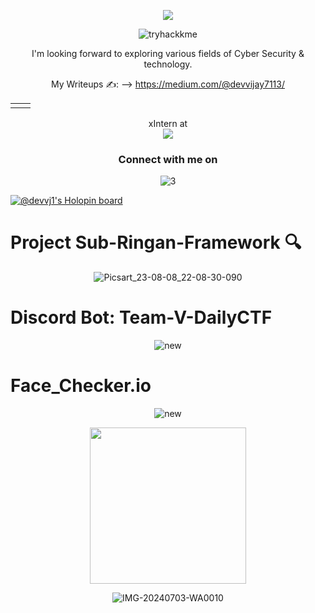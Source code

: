 <div align="center">
  
<!-- ![1660550363101](https://user-images.githubusercontent.com/106962581/184598613-8b6a065b-a77f-4293-9f88-515cd1026b42.jpg) -->
![](https://i1.sndcdn.com/visuals-HKmWcrxEjDCzNMZz-kyGPuA-t1240x260.jpg)

<div align="center">

   ![tryhackkme](https://github.com/user-attachments/assets/8bbaf2dd-389f-4a0a-93b9-a401a44e0b21) 

</div> 

  
I'm looking forward to exploring various fields of Cyber Security & technology.

My Writeups ✍️: -->
 https://medium.com/@devvijay7113/ 


<div align="center">

  
<!-- <p align="left"> <img src="https://komarev.com/ghpvc/?username=DevVj-1&label=Profile%20views&color=0e75b6&style=flat" alt="DevVj-1" /> --> </p>

<table>
  <tr>
    <td><img src="https://github-readme-stats.vercel.app/api/top-langs?username=DevVj-1&show_icons=true&line_height=10&title_color=00ff00&icon_color=2234AE&text_color=00ff00&bg_color=0,000000,130F40" alt="" /></td>
    <td><img align="center" src="https://github-readme-stats.vercel.app/api?username=DevVj-1&include_all_commits=true&count_private=true&show_icons=true&line_height=20&title_color=00ff00&icon_color=2234AE&text_color=00ff00&bg_color=0,000000,130F40" alt=""></td>
  </tr>
</table>
</div>
xIntern at
<div>

<img src="https://github.com/DevVj-1/DevVj-1/assets/106962581/00af8aa8-c2e8-431f-931c-95d4fd46204a">
  
</div>

### Connect with me on 
<p align="left">
  <!-- 
<a href="https://www.linkedin.com/in/dev-vijay-5775b7243/" target="blank"><img align="center" src="https://user-images.githubusercontent.com/106962581/181273842-b7db3193-c908-4eed-8007-d3a1d6e7d5e9.png" alt="linktree" height="40" width="40" /> --> </a> 
</p>

<div align="center">
</div>

![3](https://media.giphy.com/media/wwg1suUiTbCY8H8vIA/giphy-downsized-large.gif)

</div>

[![@devvj1's Holopin board](https://holopin.me/devvj1)](https://holopin.io/@devvj1)

<h1> Project Sub-Ringan-Framework 🔍 </h1>

<div align="center">
  
![Picsart_23-08-08_22-08-30-090](https://github.com/DevVj-1/DevVj-1/assets/106962581/466bf421-86b8-4a9c-8534-f9dc7054c623)

</div>
<h1> Discord Bot: Team-V-DailyCTF</h1>
<div align="center">

![new](https://github.com/DevVj-1/DevVj-1/assets/106962581/2d4c6811-16ac-4b3b-96f3-44e0aec9450f)

</div>

</div>
<h1> Face_Checker.io</h1>
<div align="center">

![new](https://github.com/DevVj-1/DevVj-1/assets/106962581/7fc719bf-b3ff-4627-a0b1-b2310631b4fd)

</div>
<div align="center">
<img src="https://github.com/DevVj-1/DevVj-1/assets/106962581/f0ac426f-a670-410e-8942-9c4dc303dca5" width="250" />

![IMG-20240703-WA0010](https://github.com/DevVj-1/DevVj-1/assets/106962581/d4fe6e53-d6bf-49f3-a0f7-b819c33ff24d)

